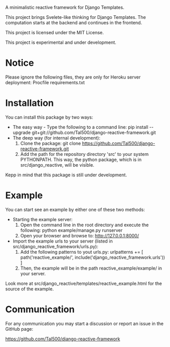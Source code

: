 A minimalistic reactive framework for Django Templates.

This project brings Svelete-like thinking for Django Templates.
The computation starts at the backend and continues in the frontend.

This project is licensed under the MIT License.

This project is experimental and under development.

# Notice
Please ignore the following files, they are only for Heroku server deployment:
    Procfile
    requirements.txt

# Installation
You can install this package by two ways:

* The easy way - Type the following to a command line:
    pip install --upgrade git+git://github.com/Tal500/django-reactive-framework.git
* The deep way (for internal development):
    1. Clone the package:
        git clone https://github.com/Tal500/django-reactive-framework.git
    2. Add the path for the repository directory 'src' to your system PYTHONPATH.
    This way, the python package, which is in src/django_reactive, will be visible.

Kepp in mind that this package is still under development.

# Example

You can start see an example by either one of these two methods:

* Starting the example server:
    1. Open the command line in the root directory and execute the following:
        python example/manage.py runserver
    2. Open your browser and browse to:
        http://127.0.0.1:8000/
* Import the example urls to your server (listed in src/django_reactive_framework/urls.py):
    1. Add the following patterns to yout urls.py:
        urlpatterns += [
            path('reactive_example/', include('django_reactive_framework.urls'))
        ]
    2. Then, the example will be in the path reactive_example/example/ in your server.

Look more at src/django_reactive/templates/reactive_example.html for the source of the example.

# Communication

For any communication you may start a discussion or report an issue in the GitHub page:

https://github.com/Tal500/django-reactive-framework